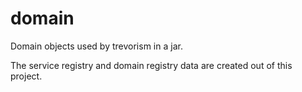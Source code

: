# domain

Domain objects used by trevorism in a jar.

The service registry and domain registry data are created out of this project.


